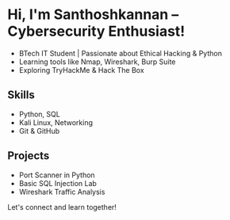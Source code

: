 # Hi, I'm Santhoshkannan – Cybersecurity Enthusiast!

- BTech IT Student | Passionate about Ethical Hacking & Python
- Learning tools like Nmap, Wireshark, Burp Suite
- Exploring TryHackMe & Hack The Box

## Skills
- Python, SQL
- Kali Linux, Networking
- Git & GitHub

## Projects
- Port Scanner in Python
- Basic SQL Injection Lab
- Wireshark Traffic Analysis

Let's connect and learn together!
